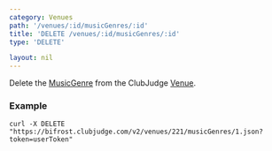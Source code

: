 ```yaml
---
category: Venues
path: '/venues/:id/musicGenres/:id'
title: 'DELETE /venues/:id/musicGenres/:id'
type: 'DELETE'

layout: nil
---
```


Delete the [MusicGenre](#/music-genre-model) from the ClubJudge [Venue](#/venue-model).

### Example

```
curl -X DELETE "https://bifrost.clubjudge.com/v2/venues/221/musicGenres/1.json?token=userToken"
```
